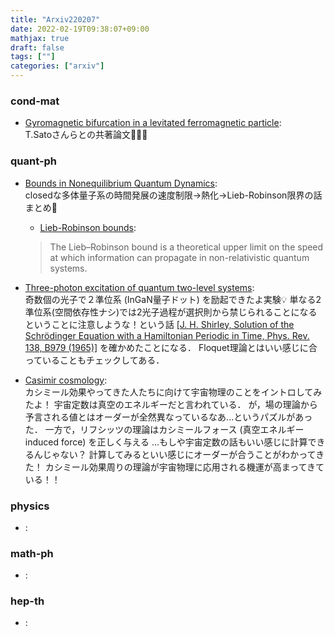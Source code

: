 ```yaml
---
title: "Arxiv220207"
date: 2022-02-19T09:38:07+09:00
mathjax: true
draft: false
tags: [""]
categories: ["arxiv"]
---
```

### cond-mat
- [Gyromagnetic bifurcation in a levitated ferromagnetic particle](https://arxiv.org/abs/2202.02461):  
T.Satoさんらとの共著論文🎉🎉🎉


### quant-ph
- [Bounds in Nonequilibrium Quantum Dynamics](https://arxiv.org/abs/2202.02011):  
closedな多体量子系の時間発展の速度制限→熱化→Lieb-Robinson限界の話まとめ🛑
  - [Lieb-Robinson bounds](https://en.wikipedia.org/wiki/Lieb–Robinson_bounds):
  > The Lieb–Robinson bound is a theoretical upper limit on the speed at which information can propagate in non-relativistic quantum systems.


- [Three-photon excitation of quantum two-level systems](https://arxiv.org/abs/2202.02034):  
奇数個の光子で２準位系 (InGaN量子ドット) を励起できたよ実験💡
単なる2準位系(空間依存性ナシ)では2光子過程が選択則から禁じられることになるということに注意しような！という話
[[J. H. Shirley, Solution of the Schrödinger Equation with a Hamiltonian Periodic in Time, Phys. Rev. 138, B979 (1965)]](https://journals.aps.org/pr/abstract/10.1103/PhysRev.138.B979)
を確かめたことになる．
Floquet理論とはいい感じに合っていることもチェックしてある．


- [Casimir cosmology](https://arxiv.org/abs/2202.03862):  
カシミール効果やってきた人たちに向けて宇宙物理のことをイントロしてみたよ！
宇宙定数は真空のエネルギーだと言われている．
が，場の理論から予言される値とはオーダーが全然異なっているなあ...というパズルがあった．
一方で，リフシッツの理論はカシミールフォース (真空エネルギーinduced force) を正しく与える
...もしや宇宙定数の話もいい感じに計算できるんじゃない？
計算してみるといい感じにオーダーが合うことがわかってきた！
カシミール効果周りの理論が宇宙物理に応用される機運が高まってきている！！


### physics
- []():  


### math-ph
- []():  


### hep-th
- []():  

